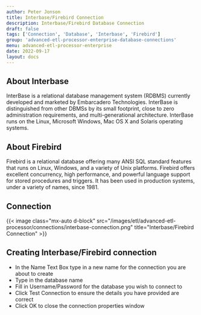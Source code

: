 ```yaml
---
author: Peter Jonson
title: Interbase/Firebird Connection
description: Interbase/Firebird Database Connection
draft: false
tags: ['Connection', 'Database', 'Interbase', 'Firebird']
group: 'advanced-etl-processor-enterprise-database-connections'
menu: advanced-etl-processor-enterprise
date: 2022-09-17
layout: docs
---
```


## About Interbase

InterBase is a relational database management system (RDBMS) currently developed and marketed by Embarcadero Technologies. InterBase is distinguished from other DBMSs by its small footprint, close to zero administration requirements, and multi-generational architecture. InterBase runs on the Linux, Microsoft Windows, Mac OS X and Solaris operating systems.

## About Firebird

Firebird is a relational database offering many ANSI SQL standard features that runs on Linux, Windows, and a variety of Unix platforms. Firebird offers excellent concurrency, high performance, and powerful language support for stored procedures and triggers. It has been used in production systems, under a variety of names, since 1981.

## Connection

{{< image class="mx-auto d-block" src="/images/etl/advanced-etl-processor/connections/interbase-connection.png" title="Interbase/Firebird Connection" >}}

## Creating Interbase/Firebird connection

- In the Name Text Box type in a new name for the connection you are about to create
- Type in the database name
- Fill in Username/Password for the database you wish to connect to
- Click Test Connection to ensure the details you have provided are correct
- Click OK to close the connection properties window
